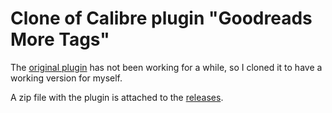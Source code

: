 # Clone of Calibre plugin "Goodreads More Tags"
The [original plugin](https://www.mobileread.com/forums/showthread.php?t=322000) has not been working for a while, so I cloned it to have a working version for myself.

A zip file with the plugin is attached to the [releases](https://github.com/snorrelo/goodreads_more_tags/releases).
